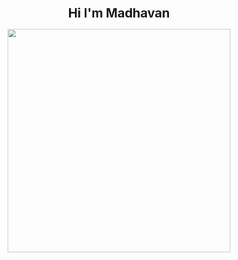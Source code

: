 <h1 align="center">Hi I'm Madhavan </h1>
<p align="center">
  <img src="https://raw.githubusercontent.com/astrohexdev/my-assets/refs/heads/Main/pro/pro-4.gif" width="500" height="500"> 
</p>
